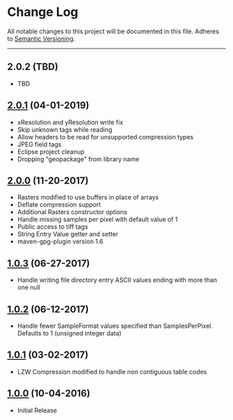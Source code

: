 # Change Log
All notable changes to this project will be documented in this file.
Adheres to [Semantic Versioning](http://semver.org/).

---

## 2.0.2 (TBD)

* TBD

## [2.0.1](https://github.com/ngageoint/tiff-java/releases/tag/2.0.1) (04-01-2019)

* xResolution and yResolution write fix
* Skip unknown tags while reading
* Allow headers to be read for unsupported compression types
* JPEG field tags
* Eclipse project cleanup
* Dropping "geopackage" from library name

## [2.0.0](https://github.com/ngageoint/tiff-java/releases/tag/2.0.0) (11-20-2017)

* Rasters modified to use buffers in place of arrays
* Deflate compression support
* Additional Rasters constructor options
* Handle missing samples per pixel with default value of 1
* Public access to tiff tags
* String Entry Value getter and setter
* maven-gpg-plugin version 1.6

## [1.0.3](https://github.com/ngageoint/tiff-java/releases/tag/1.0.3) (06-27-2017)

* Handle writing file directory entry ASCII values ending with more than one null

## [1.0.2](https://github.com/ngageoint/tiff-java/releases/tag/1.0.2) (06-12-2017)

* Handle fewer SampleFormat values specified than SamplesPerPixel. Defaults to 1 (unsigned integer data)

## [1.0.1](https://github.com/ngageoint/tiff-java/releases/tag/1.0.1) (03-02-2017)

* LZW Compression modified to handle non contiguous table codes

## [1.0.0](https://github.com/ngageoint/tiff-java/releases/tag/1.0.0) (10-04-2016)

* Initial Release
